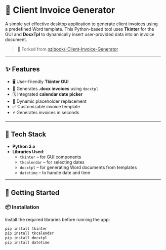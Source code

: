 # 🧾 Client Invoice Generator

A simple yet effective desktop application to generate client invoices using a predefined Word template. This Python-based tool uses **Tkinter** for the GUI and **DocxTpl** to dynamically insert user-provided data into an invoice document.

> 🔁 Forked from [ozibook/-Client-Invoice-Generator](https://github.com/ozibook/-Client-Invoice-Generator)

---

## ✨ Features

- 🖥️ User-friendly **Tkinter GUI**
- 📄 Generates **.docx invoices** using `docxtpl`
- 🗓️ Integrated **calendar date picker**
- 🔄 Dynamic placeholder replacement
- ✅ Customizable invoice template
- ⚡ Generates invoices in seconds

---

## 🔧 Tech Stack

- **Python 3.x**
- **Libraries Used**:
  - `tkinter` – for GUI components
  - `tkcalendar` – for selecting dates
  - `docxtpl` – for generating Word documents from templates
  - `datetime` – to handle date and time

---

## 🚀 Getting Started

### 📦 Installation

Install the required libraries before running the app:

```bash
pip install tkinter
pip install tkcalendar
pip install docxtpl
pip install datetime

